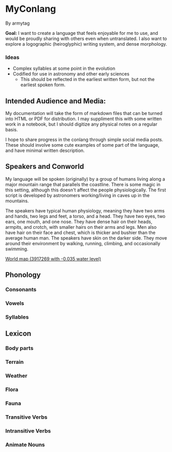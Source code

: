 # MyConlang

By armytag

**Goal:** I want to create a language that feels enjoyable for me to use, and would be proudly sharing with others even when untranslated.  I also want to explore a logographic (heiroglyphic) writing system, and dense morphology.

### Ideas
- Complex syllables at some point in the evolution
- Codified for use in astronomy and other early sciences
    - This should be reflected in the earliest written form, but not the earliest spoken form.

## Intended Audience and Media:

My documentation will take the form of markdown files that can be turned into HTML or PDF for distribution.  I may suppliment this with some written work in a notebook, but I should digitize any physical notes on a regular basis.

I hope to share progress in the conlang through simple social media posts.  These should involve some cute examples of some part of the language, and have minimal written description.

## Speakers and Conworld

My language will be spoken (originally) by a group of humans living along a major mountain range that parallels the coastline.  There is some magic in this setting, although this doesn't affect the people physiologically.  The first script is developed by astronomers working/living in caves up in the mountains.

The speakers have typical human physiology, meaning they have two arms and hands, two legs and feet, a torso, and a head.  They have two eyes, two ears, one mouth, and one nose.  They have dense hair on their heads, armpits, and crotch, with smaller hairs on their arms and legs.  Men also have hair on their face and chest, which is thicker and bushier than the average human man.  The speakers have skin on the darker side.  They move around their environment by walking, running, climbing, and occasionally swimming.

[World map (3917269 with -0.035 water level)](https://topps.diku.dk/torbenm/maps.msp)

## Phonology

### Consonants

### Vowels

### Syllables

## Lexicon

### Body parts

### Terrain

### Weather

### Flora

### Fauna

### Transitive Verbs

### Intransitive Verbs

### Animate Nouns
